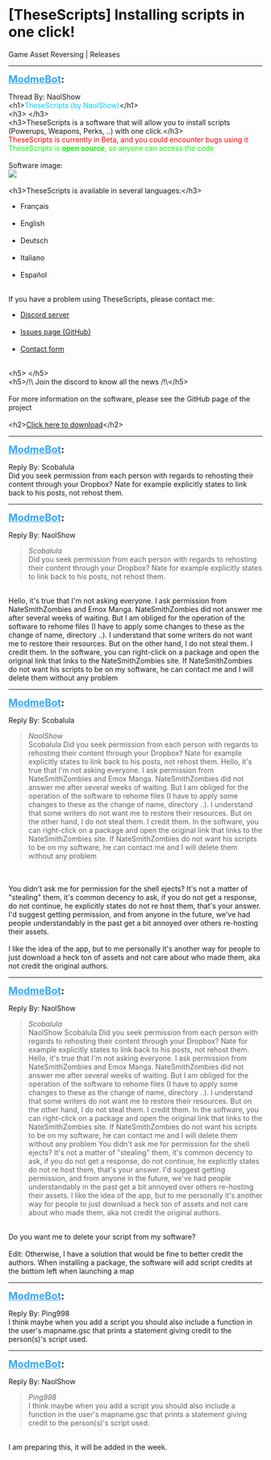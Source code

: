 # [TheseScripts] Installing scripts in one click!
Game Asset Reversing | Releases

---
<strong style="font-size: 1.4em;"><span style="text-decoration: underline;text-decoration-color: #34a7f9;"><span style="color:#34a7f9;">ModmeBot</span></span>:</strong>

<p>Thread By: NaolShow<br />&lt;h1&gt;<span style="color:#00ccff;">TheseScripts (by NaolShow)</span>&lt;/h1&gt;<br />&lt;h3&gt; &lt;/h3&gt;<br />&lt;h3&gt;TheseScripts is a software that will allow you to install scripts (Powerups, Weapons, Perks, ..) with one click.&lt;/h3&gt;<br /><span style="color:#ff0000;">TheseScripts is currently in Beta, and you could encounter bugs using it</span><br /><span style="color:#00ff00;">TheseScripts is <strong>open source</strong>, so anyone can access the code</span><br /> <br />Software image:<br /><img style="max-width: 500px;" src="http://image.noelshack.com/fichiers/2018/31/7/1533489082-thesescripts.png"><br /> <br />&lt;h3&gt;TheseScripts is available in several languages:&lt;/h3&gt;<br /><ul><li>Fran&#231;ais<br /><br /><li>English<br /><br /><li>Deutsch<br /><br /><li>Italiano<br /><br /><li>Espa&#241;ol<br /><br /></li></li></li></li></li></ul>If you have a problem using TheseScripts, please contact me:<br /><ul><li><a href="https://discord.gg/A6GtrPQ">Discord server</a><br /><br /><li><a href="https://github.com/NaolShow/TheseScripts/issues">Issues page (GitHub)</a><br /><br /><li><a href="https://docs.google.com/forms/d/e/1FAIpQLScSWGxlXi2RkTTarIttwwA7n-ZaRCEHErAZc7xnFGwv4NQbkw/viewform">Contact form</a><br /><br /></li></li></li></ul>&lt;h5&gt; &lt;/h5&gt;<br />&lt;h5&gt;/!\ Join the discord to know all the news /!\&lt;/h5&gt;<br /> <br />For more information on the software, please see the GitHub page of the project<br /> <br />&lt;h2&gt;<a href="https://github.com/NaolShow/TheseScripts/releases">Click here to download</a>&lt;/h2&gt;</p>

---
<strong style="font-size: 1.4em;"><span style="text-decoration: underline;text-decoration-color: #34a7f9;"><span style="color:#34a7f9;">ModmeBot</span></span>:</strong>

<p>Reply By: Scobalula<br />Did you seek permission from each person with regards to rehosting their content through your Dropbox? Nate for example explicitly states to link back to his posts, not rehost them.</p>

---
<strong style="font-size: 1.4em;"><span style="text-decoration: underline;text-decoration-color: #34a7f9;"><span style="color:#34a7f9;">ModmeBot</span></span>:</strong>

<p>Reply By: NaolShow<br /><blockquote><em>Scobalula</em><br />Did you seek permission from each person with regards to rehosting their content through your Dropbox? Nate for example explicitly states to link back to his posts, not rehost them.</blockquote><br /> Hello, it&#39;s true that I&#39;m not asking everyone. I ask permission from NateSmithZombies and Emox Manga. NateSmithZombies did not answer me after several weeks of waiting. But I am obliged for the operation of the software to rehome files (I have to apply some changes to these as the change of name, directory ..). I understand that some writers do not want me to restore their resources. But on the other hand, I do not steal them. I credit them. In the software, you can right-click on a package and open the original link that links to the NateSmithZombies site. If NateSmithZombies do not want his scripts to be on my software, he can contact me and I will delete them without any problem</p>

---
<strong style="font-size: 1.4em;"><span style="text-decoration: underline;text-decoration-color: #34a7f9;"><span style="color:#34a7f9;">ModmeBot</span></span>:</strong>

<p>Reply By: Scobalula<br /><blockquote><em>NaolShow</em><br />Scobalula Did you seek permission from each person with regards to rehosting their content through your Dropbox? Nate for example explicitly states to link back to his posts, not rehost them.  Hello, it&#39;s true that I&#39;m not asking everyone. I ask permission from NateSmithZombies and Emox Manga. NateSmithZombies did not answer me after several weeks of waiting. But I am obliged for the operation of the software to rehome files (I have to apply some changes to these as the change of name, directory ..). I understand that some writers do not want me to restore their resources. But on the other hand, I do not steal them. I credit them. In the software, you can right-click on a package and open the original link that links to the NateSmithZombies site. If NateSmithZombies do not want his scripts to be on my software, he can contact me and I will delete them without any problem</blockquote><br /> <br />You didn&#39;t ask me for permission for the shell ejects? It&#39;s not a matter of &quot;stealing&quot; them, it&#39;s common decency to ask, if you do not get a response, do not continue, he explicitly states do not re host them, that&#39;s your answer. I&#39;d suggest getting permission, and from anyone in the future, we&#39;ve had people understandably in the past get a bit annoyed over others re-hosting their assets.<br /> <br />I like the idea of the app, but to me personally it&#39;s another way for people to just download a heck ton of assets and not care about who made them, aka not credit the original authors.</p>

---
<strong style="font-size: 1.4em;"><span style="text-decoration: underline;text-decoration-color: #34a7f9;"><span style="color:#34a7f9;">ModmeBot</span></span>:</strong>

<p>Reply By: NaolShow<br /><blockquote><em>Scobalula</em><br />NaolShow Scobalula Did you seek permission from each person with regards to rehosting their content through your Dropbox? Nate for example explicitly states to link back to his posts, not rehost them.  Hello, it&#39;s true that I&#39;m not asking everyone. I ask permission from NateSmithZombies and Emox Manga. NateSmithZombies did not answer me after several weeks of waiting. But I am obliged for the operation of the software to rehome files (I have to apply some changes to these as the change of name, directory ..). I understand that some writers do not want me to restore their resources. But on the other hand, I do not steal them. I credit them. In the software, you can right-click on a package and open the original link that links to the NateSmithZombies site. If NateSmithZombies do not want his scripts to be on my software, he can contact me and I will delete them without any problem   You didn&#39;t ask me for permission for the shell ejects? It&#39;s not a matter of &quot;stealing&quot; them, it&#39;s common decency to ask, if you do not get a response, do not continue, he explicitly states do not re host them, that&#39;s your answer. I&#39;d suggest getting permission, and from anyone in the future, we&#39;ve had people understandably in the past get a bit annoyed over others re-hosting their assets.   I like the idea of the app, but to me personally it&#39;s another way for people to just download a heck ton of assets and not care about who made them, aka not credit the original authors.</blockquote><br /> Do you want me to delete your script from my software?<br /> <br />Edit: Otherwise, I have a solution that would be fine to better credit the authors. When installing a package, the software will add script credits at the bottom left when launching a map</p>

---
<strong style="font-size: 1.4em;"><span style="text-decoration: underline;text-decoration-color: #34a7f9;"><span style="color:#34a7f9;">ModmeBot</span></span>:</strong>

<p>Reply By: Ping998<br />I think maybe when you add a script you should also include a function in the user&#39;s mapname.gsc that prints a statement giving credit to the person(s)&#39;s script used.</p>

---
<strong style="font-size: 1.4em;"><span style="text-decoration: underline;text-decoration-color: #34a7f9;"><span style="color:#34a7f9;">ModmeBot</span></span>:</strong>

<p>Reply By: NaolShow<br /><blockquote><em>Ping998</em><br />I think maybe when you add a script you should also include a function in the user&#39;s mapname.gsc that prints a statement giving credit to the person(s)&#39;s script used.</blockquote><br /> I am preparing this, it will be added in the week.</p>
